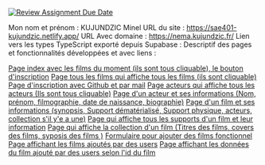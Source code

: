 [![Review Assignment Due Date](https://classroom.github.com/assets/deadline-readme-button-24ddc0f5d75046c5622901739e7c5dd533143b0c8e959d652212380cedb1ea36.svg)](https://classroom.github.com/a/DLDyybNZ)

Mon nom et prénom : KUJUNDZIC Minel
URL du site : https://sae401-kujundzic.netlify.app/
URL Avec domaine : https://nema.kujundzic.fr/
Lien vers les types TypeScript exporté depuis Supabase : 
Descriptif des pages et fonctionnalités développées et avec liens : 

[Page index avec les films du moment (ils sont tous cliquable), le bouton d'inscription](https://nema.kujundzic.fr/)
[Page tous les films qui affiche tous les films (ils sont cliquable)](https://nema.kujundzic.fr/tousfilms)
[Page d'inscription avec Github et par mail](https://nema.kujundzic.fr/signin)
[Page acteurs qui affiche tous les acteurs (Ils sont tous cliquable)](https://nema.kujundzic.fr/acteurs)
[Page d'un acteur et ses informations (Nom, prénom, filmographie, date de naissance, biographie)](https://nema.kujundzic.fr/acteurs/1)
[Page d'un film et ses informations (synopsis, Support dématérialisé, Support physique, acteurs, collection s'il y'e a une)](https://nema.kujundzic.fr/films/2)
[Page qui affiche tous les supports d'un film et leur information](https://nema.kujundzic.fr/supports/2)
[Page qui affiche la collection d'un film (Titres des films, covers des films, syposis des films )](https://nema.kujundzic.fr/collections/1)
[Formulaire pour ajouter des films fonctionnel](https://nema.kujundzic.fr/FormFilms)
[Page affichant les films ajoutés par des users]()
[Page affichant les données du film ajouté par des users selon l'id du film]()